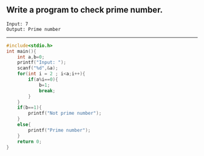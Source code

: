 ## Write a program to check prime number.

```
Input: 7
Output: Prime number
```

---

```C
#include<stdio.h>
int main(){
    int a,b=0;
    printf("Input: ");
    scanf("%d",&a);
    for(int i = 2 ; i<a;i++){
        if(a%i==0){
            b=1;
            break;
        }
    }
    if(b==1){
        printf("Not prime number");
    }
    else{
        printf("Prime number");
    }
    return 0;
}
```
